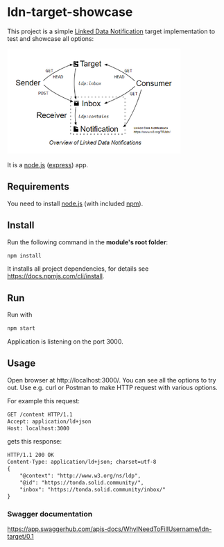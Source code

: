 # ldn-target-showcase
This project is a simple [Linked Data Notification](https://www.w3.org/TR/ldn/) target implementation to test and showcase all options:

<img src="ldn-overview.png" alt="Overview of Linked Data Notifications" width=400 />

It is a [node.js](https://nodejs.org/) ([express](https://expressjs.com/)) app.

## Requirements
You need to install [node.js](https://nodejs.org/) (with included [npm](https://www.npmjs.com/get-npm)).

## Install
Run the following command in the **module's root folder**:
```bat
npm install
```
It installs all project dependencies, for details see https://docs.npmjs.com/cli/install.

## Run
Run with
```bat
npm start
```
Application is listening on the port 3000.

## Usage
Open browser at http://localhost:3000/. You can see all the options to try out. Use e.g. curl or Postman to make HTTP request with various options.

For example this request: 
```
GET /content HTTP/1.1
Accept: application/ld+json
Host: localhost:3000
```
gets this response:
```
HTTP/1.1 200 OK
Content-Type: application/ld+json; charset=utf-8
{
    "@context": "http://www.w3.org/ns/ldp",
    "@id": "https://tonda.solid.community/",
    "inbox": "https://tonda.solid.community/inbox/"
}
```

### Swagger documentation
https://app.swaggerhub.com/apis-docs/WhyINeedToFillUsername/ldn-target/0.1
